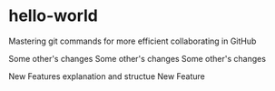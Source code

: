 # hello-world
Mastering git commands for more efficient collaborating in GitHub

Some other's changes
Some other's changes
Some other's changes


New Features explanation and structue
New Feature


